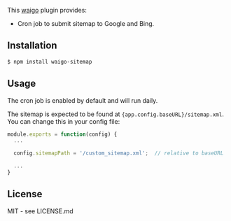 This [waigo](http://waigojs.com) plugin provides:

* Cron job to submit sitemap to Google and Bing.

## Installation

```bash
$ npm install waigo-sitemap
```

## Usage

The cron job is enabled by default and will run daily.

The sitemap is expected to be found at `{app.config.baseURL}/sitemap.xml`. You 
can change this in your config file:


```javascript
module.exports = function(config) {
  ...

  config.sitemapPath = '/custom_sitemap.xml';  // relative to baseURL

  ...
}
```


## License

MIT - see LICENSE.md